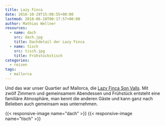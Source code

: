 ```yaml
---
title: Lazy Finca
date: 2016-10-28T15:08:55+00:00
lastmod: 2018-06-28T00:17:57+00:00
author: Mathias Wellner
resources:
  - name: dach
    src: dach.jpg
    title: Dachdetail der Lazy Finca
  - name: tisch
    src: tisch.jpg
    title: Frühstückstisch
categories:
  - reisen
tags:
  - mallorca
---
```

Und das war unser Quartier auf Mallorca, die <a href="http://www.lazy-finca.com/" target="_blank">Lazy Finca Son Valls</a>. Mit zwölf Zimmern und gemeinsamem Abendessen und Frühstück entsteht eine familiäre Atmosphäre, man kennt die anderen Gäste und kann ganz nach Belieben auch gemeinsam was unternehmen. 

{{< responsive-image name="dach" >}}
{{< responsive-image name="tisch" >}}